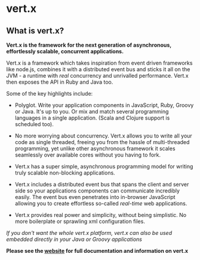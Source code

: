 # vert.x
## What is vert.x?

**Vert.x is the framework for the next generation of asynchronous, effortlessly scalable, concurrent applications.**

Vert.x is a framework which takes inspiration from event driven frameworks like node.js, combines it with a distributed event bus and sticks it all on the JVM - a runtime with *real* concurrency and unrivalled performance. Vert.x then exposes the API in Ruby and Java too.

Some of the key highlights include:

* Polyglot. Write your application components in JavaScript, Ruby, Groovy or Java. It's up to you. Or mix and match
several programming languages in a single application. (Scala and Clojure support is scheduled too).

* No more worrying about concurrency. Vert.x allows you to write all your code as single threaded,
freeing you from the hassle of multi-threaded programming, yet unlike other asynchronous framework it scales seamlessly over available cores without you having to fork.

* Vert.x has a super simple, asynchronous programming model for writing truly scalable non-blocking applications.

* Vert.x includes a distributed event bus that spans the client and server side so your applications components can communicate incredibly easily. The event bus even penetrates into in-browser JavaScript allowing you to create effortless so-called *real-time* web applications.

* Vert.x provides real power and simplicity, without being simplistic. No more boilerplate or sprawling xml configuration files.

*If you don't want the whole vert.x platform, vert.x can also be used embedded directly in your Java or
Groovy applications*

**Please see the [website](http://vertx.io/) for full documentation and information on vert.x**
